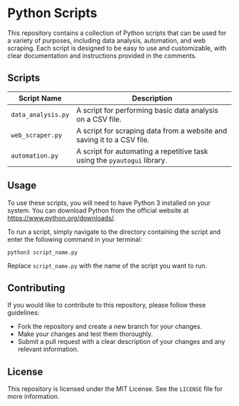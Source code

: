 <!DOCTYPE html>
<html>
<head>
</head>
<body>
	<h1>Python Scripts</h1>
	<p>This repository contains a collection of Python scripts that can be used for a variety of purposes, including data analysis, automation, and web scraping. Each script is designed to be easy to use and customizable, with clear documentation and instructions provided in the comments.</p>
	<h2>Scripts</h2>
	<table>
		<thead>
			<tr>
				<th>Script Name</th>
				<th>Description</th>
			</tr>
		</thead>
		<tbody>
			<tr>
				<td><code>data_analysis.py</code></td>
				<td>A script for performing basic data analysis on a CSV file.</td>
			</tr>
			<tr>
				<td><code>web_scraper.py</code></td>
				<td>A script for scraping data from a website and saving it to a CSV file.</td>
			</tr>
			<tr>
				<td><code>automation.py</code></td>
				<td>A script for automating a repetitive task using the <code>pyautogui</code> library.</td>
			</tr>
		</tbody>
	</table>
	<h2>Usage</h2>
	<p>To use these scripts, you will need to have Python 3 installed on your system. You can download Python from the official website at <a href="https://www.python.org/downloads/">https://www.python.org/downloads/</a>.</p>
	<p>To run a script, simply navigate to the directory containing the script and enter the following command in your terminal:</p>
	<pre><code>python3 script_name.py</code></pre>
	<p>Replace <code>script_name.py</code> with the name of the script you want to run.</p>
	<h2>Contributing</h2>
	<p>If you would like to contribute to this repository, please follow these guidelines:</p>
	<ul>
		<li>Fork the repository and create a new branch for your changes.</li>
		<li>Make your changes and test them thoroughly.</li>
		<li>Submit a pull request with a clear description of your changes and any relevant information.</li>
	</ul>
	<h2>License</h2>
	<p>This repository is licensed under the MIT License. See the <code>LICENSE</code> file for more information.</p>
</body>
</html>
